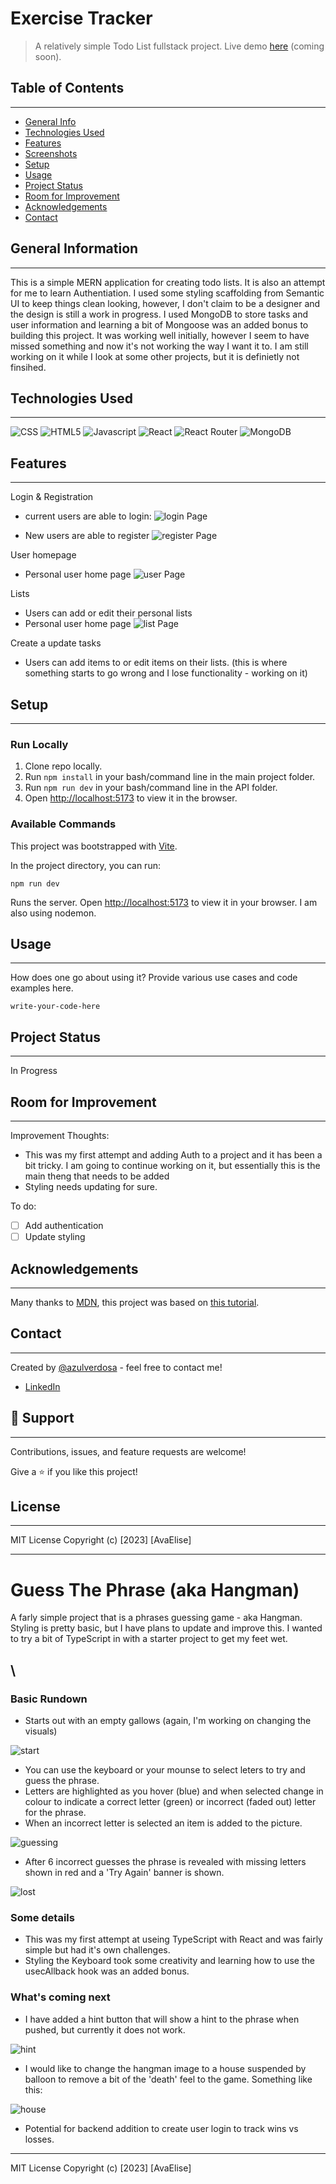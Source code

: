 # Exercise Tracker

> A relatively simple Todo List fullstack project. Live demo [here](http://demoexamplecomingsoon.com 'Not a real link') (coming soon).

## Table of Contents

---

- [General Info](#general-information)
- [Technologies Used](#technologies-used)
- [Features](#features)
- [Screenshots](#screenshots)
- [Setup](#setup)
- [Usage](#usage)
- [Project Status](#project-status)
- [Room for Improvement](#room-for-improvement)
- [Acknowledgements](#acknowledgements)
- [Contact](#contact)

## General Information

---

This is a simple MERN application for creating todo lists. It is also an attempt for me to learn Authentiation. I used some styling scaffolding from Semantic UI to keep things clean looking, however, I don't claim to be a designer and the design is still a work in progress. I used MongoDB to store tasks and user information and learning a bit of Mongoose was an added bonus to building this project. It was working well initially, however I seem to have missed something and now it's not working the way I want it to. I am still working on it while I look at some other projects, but it is definietly not finsihed.

## Technologies Used

---

![CSS](https://img.shields.io/badge/CSS3-1572B6.svg?style=for-the-badge&logo=CSS3&logoColor=white)
![HTML5](https://img.shields.io/badge/HTML5-E34F26.svg?style=for-the-badge&) ![Javascript](https://img.shields.io/badge/JavaScript-F7DF1E.svg?style=for-the-badge&logo=JavaScript&logoColor=black)
![React](https://img.shields.io/badge/React-61DAFB.svg?style=for-the-badge&logo=React&logoColor=black)
![React Router](https://img.shields.io/badge/React%20Router-CA4245.svg?style=for-the-badge&logo=React-Router&logoColor=white)
![MongoDB](https://img.shields.io/badge/MongoDB-47A248.svg?style=for-the-badge&logo=MongoDB&logoColor=white)

## Features

---

Login & Registration

- current users are able to login:
  ![login Page](/UI/demo_images/1.png 'login Page')

- New users are able to register
  ![register Page](/UI/demo_images/2.png 'register Page')

User homepage

- Personal user home page
  ![user Page](/UI/demo_images/3.png 'user Page')

Lists

- Users can add or edit their personal lists
- Personal user home page
  ![list Page](/UI/demo_images/4.png 'list Page')

Create a update tasks

- Users can add items to or edit items on their lists. (this is where something starts to go wrong and I lose functionality - working on it)

## Setup

---

### Run Locally

1. Clone repo locally.
2. Run `npm install` in your bash/command line in the main project folder.
3. Run `npm run dev` in your bash/command line in the API folder.
4. Open [http://localhost:5173](http://localhost:5173) to view it in the browser.

### Available Commands

This project was bootstrapped with [Vite](https://github.com/vitejs).

In the project directory, you can run:

`npm run dev`

Runs the server. Open [http://localhost:5173](http://localhost:5173) to view it in your browser. I am also using nodemon.

## Usage

---

How does one go about using it? Provide various use cases and code examples here.

    write-your-code-here

## Project Status

---

In Progress

## Room for Improvement

---

Improvement Thoughts:

- This was my first attempt and adding Auth to a project and it has been a bit tricky. I am going to continue working on it, but essentially this is the main theng that needs to be added
- Styling needs updating for sure.

To do:

- [ ] Add authentication
- [ ] Update styling

## Acknowledgements

---

Many thanks to [MDN](https://developer.mozilla.org/en-US/), this project was based on [this tutorial](https://developer.mozilla.org/en-US/docs/Learn/Tools_and_testing/Client-side_JavaScript_frameworks/React_todo_list_beginning).

## Contact

---

Created by [@azulverdosa](ellemocambo@gmail.com) - feel free to contact me!

- [LinkedIn](https://www.linkedin.com/in/avatorre/ 'linked')

## 🤝 Support

---

Contributions, issues, and feature requests are welcome!

Give a ⭐️ if you like this project!

## License

---

MIT License Copyright (c) [2023] [AvaElise]

---

# Guess The Phrase (aka Hangman)

A farly simple project that is a phrases guessing game - aka Hangman. Styling is pretty basic, but I have plans to update and improve this. I wanted to try a bit of TypeScript in with a starter project to get my feet wet.

## \

### Basic Rundown

- Starts out with an empty gallows (again, I'm working on changing the visuals)

![start](./demo_pictures/Screenshot%202023-01-20%20at%203.00.18%20PM.png 'Game Start')

- You can use the keyboard or your mounse to select leters to try and guess the phrase.
- Letters are highlighted as you hover (blue) and when selected change in colour to indicate a correct letter (green) or incorrect (faded out) letter for the phrase.
- When an incorrect letter is selected an item is added to the picture.

![guessing](./demo_pictures/Screenshot%202023-01-20%20at%203.00.54%20PM.png 'Active Keyboard')

- After 6 incorrect guesses the phrase is revealed with missing letters shown in red and a 'Try Again' banner is shown.

![lost](./demo_pictures/Screenshot%202023-01-20%20at%203.02.58%20PM.png 'lost game')

### Some details

- This was my first attempt at useing TypeScript with React and was fairly simple but had it's own challenges.
- Styling the Keyboard took some creativity and learning how to use the usecAllback hook was an added bonus.

### What's coming next

- I have added a hint button that will show a hint to the phrase when pushed, but currently it does not work.

![hint](./demo_pictures/Screenshot%202023-01-20%20at%203.18.46%20PM.png 'Hint')

- I would like to change the hangman image to a house suspended by balloon to remove a bit of the 'death' feel to the game. Something like this:

![house](./demo_pictures/Screenshot%202023-01-20%20at%203.05.37%20PM.png 'balloon house')

- Potential for backend addition to create user login to track wins vs losses.

---

MIT License Copyright (c) [2023] [AvaElise]
